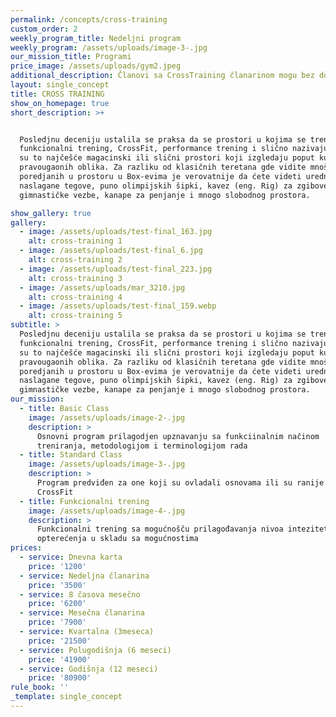 ```yaml
---
permalink: /concepts/cross-training
custom_order: 2
weekly_program_title: Nedeljni program
weekly_program: /assets/uploads/image-3-.jpg
our_mission_title: Programi
price_image: /assets/uploads/gym2.jpeg
additional_description: Članovi sa CrossTraining članarinom mogu bez doplate koristiti GYM departman
layout: single_concept
title: CROSS TRAINING
show_on_homepage: true
short_description: >+


  Posledjnu deceniju ustalila se praksa da se prostori u kojima se trenira
  funkcionalni trening, CrossFit, performance trening i slično nazivaju BOX jer
  su to najčešće magacinski ili slični prostori koji izgledaju poput kutiija
  pravougaonih oblika. Za razliku od klasičnih teretana gde vidite mnoštvo sprva
  poredjanih u prostoru u Box-evima je verovatnije da ćete videti uredno
  naslagane tegove, puno olimpijskih šipki, kavez (eng. Rig) za zgibove i
  gimnastičke vezbe, kanape za penjanje i mnogo slobodnog prostora.

show_gallery: true
gallery:
  - image: /assets/uploads/test-final_163.jpg
    alt: cross-training 1
  - image: /assets/uploads/test-final_6.jpg
    alt: cross-training 2
  - image: /assets/uploads/test-final_223.jpg
    alt: cross-training 3
  - image: /assets/uploads/mar_3210.jpg
    alt: cross-training 4
  - image: /assets/uploads/test-final_159.webp
    alt: cross-training 5
subtitle: >
  Posledjnu deceniju ustalila se praksa da se prostori u kojima se trenira
  funkcionalni trening, CrossFit, performance trening i slično nazivaju BOX jer
  su to najčešće magacinski ili slični prostori koji izgledaju poput kutiija
  pravougaonih oblika. Za razliku od klasičnih teretana gde vidite mnoštvo sprva
  poredjanih u prostoru u Box-evima je verovatnije da ćete videti uredno
  naslagane tegove, puno olimpijskih šipki, kavez (eng. Rig) za zgibove i
  gimnastičke vezbe, kanape za penjanje i mnogo slobodnog prostora.
our_mission:
  - title: Basic Class
    image: /assets/uploads/image-2-.jpg
    description: >
      Osnovni program prilagodjen upznavanju sa funkciinalnim načinom
      treniranja, metodologijom i terminologijom rada
  - title: Standard Class
    image: /assets/uploads/image-3-.jpg
    description: >
      Program predviđen za one koji su ovladali osnovama ili su ranije trenirali
      CrossFit
  - title: Funkcionalni trening
    image: /assets/uploads/image-4-.jpg
    description: >
      Funkcionalni trening sa mogućnošču prilagođavanja nivoa inteziteta i
      opterećenja u skladu sa mogućnostima
prices:
  - service: Dnevna karta
    price: '1200'
  - service: Nedeljna članarina
    price: '3500'
  - service: 8 časova mesečno
    price: '6200'
  - service: Mesečna članarina
    price: '7900'
  - service: Kvartalna (3meseca)
    price: '21500'
  - service: Polugodišnja (6 meseci)
    price: '41900'
  - service: Godišnja (12 meseci)
    price: '80900'
rule_book: ''
_template: single_concept
---
```


